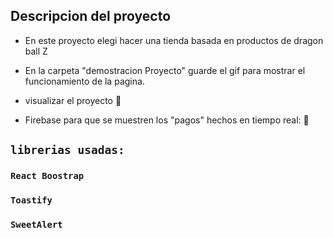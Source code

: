 

## Descripcion del proyecto

- En este proyecto elegi hacer una tienda basada en productos de dragon ball Z

- En la carpeta "demostracion Proyecto" guarde el gif para mostrar el funcionamiento de la pagina.

- visualizar el proyecto <a href="https://leandromore-react.s3.us-east-2.amazonaws.com/index.html" style="text-decoration: none">🔗</a>

- Firebase para que se muestren los "pagos" hechos en tiempo real: <a href="[https://leandromore-react.s3.us-east-2.amazonaws.com/index.html](https://console.firebase.google.com/u/0/project/zstore-36240/firestore/data/~2Fpayments~2FQZcUfqgddSx1Ed1dJTNr?hl=es)https://console.firebase.google.com/u/0/project/zstore-36240/firestore/data/~2Fpayments~2FQZcUfqgddSx1Ed1dJTNr?hl=es"  style="text-decoration: none">🔗</a>
 


## `librerias usadas:`

### `React Boostrap`
### `Toastify`
### `SweetAlert`

